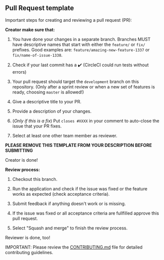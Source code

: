## Pull Request template
Important steps for creating and reviewing a pull request (PR):

**Creator make sure that:**

1. You have done your changes in a separate branch. Branches MUST have descriptive names that start with either the `feature/` or `fix/` prefixes. Good examples are: `feature/amazing-new-feature-1337` or `fix/name-of-issue-1338`.

2. Check if your last commit has a :heavy_check_mark: (CircleCI could run tests without errors)

3. Your pull request should target the `development` branch on this repository. (Only after a sprint review or when a new set of features is ready, choosing `master` is allowed!)

4. Give a descriptive title to your PR.

5. Provide a description of your changes.

6. (*Only if this is a fix*) Put `closes #XXXX` in your comment to auto-close the issue that your PR fixes.

7. Select at least one other team member as reviewer.

**PLEASE REMOVE THIS TEMPLATE FROM YOUR DESCRIPTION BEFORE SUBMITTING**

Creator is done!

**Review process:**

1. Checkout this branch.

2. Run the application and check if the issue was fixed or the feature works as expected (check acceptance criteria).

3. Submit feedback if anything doesn't work or is missing.

4. If the issue was fixed or all acceptance criteria are fullfilled approve this pull request.

5. Select "Squash and merge" to finish the review process.

Reviewer is done, too!

IMPORTANT: Please review the [CONTRIBUTING.md](../../CONTRIBUTING.md) file for detailed contributing guidelines.

